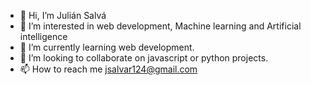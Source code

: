 - 👋 Hi, I’m Julián Salvá
- 👀 I’m interested in web development, Machine learning and Artificial intelligence
- 🌱 I’m currently learning web development.
- 💞️ I’m looking to collaborate on javascript or python projects.
- 📫 How to reach me jsalvar124@gmail.com

<!---
Jsalvar124/Jsalvar124 is a ✨ special ✨ repository because its `README.md` (this file) appears on your GitHub profile.
You can click the Preview link to take a look at your changes.
--->
